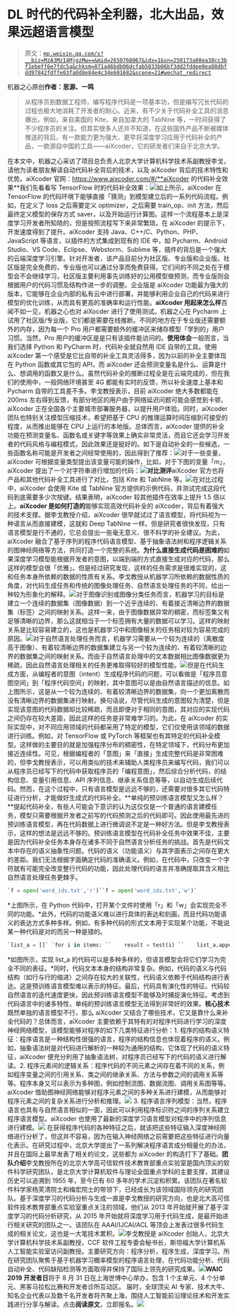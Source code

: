 # DL 时代的代码补全利器，北大出品，效果远超语言模型

> 原文：[`mp.weixin.qq.com/s?__biz=MzA3MzI4MjgzMw==&mid=2650768067&idx=1&sn=250173a08ea38cc3bf1ebeff6e7fdc5a&chksm=871a46bdb06dcfab5033b06bf3dd2fddee0ea88dbfdd97842fdffe03fa0d8e84e4c34e601682&scene=21#wechat_redirect`](http://mp.weixin.qq.com/s?__biz=MzA3MzI4MjgzMw==&mid=2650768067&idx=1&sn=250173a08ea38cc3bf1ebeff6e7fdc5a&chksm=871a46bdb06dcfab5033b06bf3dd2fddee0ea88dbfdd97842fdffe03fa0d8e84e4c34e601682&scene=21#wechat_redirect)

机器之心原创**作者：思源、一鸣**

> 从程序员到数据工程师，编写程序代码是一项基本功，但是编写冗长代码的过程也极大地消耗了开发者的耐心。近来，有不少关于代码补全工具的消息爆出，例如，来自美国的 Kite，来自加拿大的 TabNine 等，一时间获得了不少程序员的关注。但其实很多人还并不知道，在这些国外产品不断被媒体推送的背后，有一款能力更为强大、更早将深度学习应用于代码补全的产品，一款源自中国的工具——aiXcoder，它的研发者们来自于北京大学。

在本文中，机器之心采访了项目总负责人北京大学计算机科学技术系副教授李戈，请他为读者朋友解读自动代码补全背后的技术，以及 aiXcoder 背后的技术特性和优势。aiXcoder 官网：https://www.aixcoder.com/#/**aiXcoder 的代码补全效果**我们先看看写 TensorFlow 时的代码补全效果：![](img/0c99ec71d9052009ab2c8e1da25ca120.jpg)如上所示，aiXcoder 在 TensorFlow 的代码环境下能够直接「猜测」到模型建立后的一系列代码流程。例如，在定义了 loss 之后需要定义 optimizer，之后需要 train_op、init 方法，然后最终定义模型的保存方式 saver，以及开始运行计算图。这样一个流程基本上是深度学习开发者所知晓的，但是按照流程写下来非常繁琐。在 aiXcoder 的提示下，开发速度得到了提升。aiXcoder 支持 Java、C++/C、Python、PHP、JavaScript 等语言，以插件的方式集成到现有的 IDE 中，如 Pycharm、Android Studio、VS Code、Eclipse、Webstorm、Sublime 等，插件的背后是一个强大的云端深度学习引擎。针对开发者，该产品目前分为社区版、专业版和企业版。社区版是完全免费的，专业版也可以通过分享而免费获得。它们间的不同之处在于模型会不会继续学习，社区版主要利用事先训练好的公用模型做预测，而专业版则会根据用户的代码习惯及结构作进一步的调整。企业版是 aiXcoder 功能最为强大的版本，它能够在企业内部的私有云中进行部署，并能够利用企业自己的代码来进行模型的优化训练，从而具有更高的准确率和运行性能。**aiXcoder 用起来怎么样**百闻不如一见，机器之心也对 aiXocder 进行了使用测试。机器之心在 Pycharm 上试用了社区版/专业版，它们都是需要在线推断。不同的地方在于专业版还需要额外的内存，因为每一个 Pro 用户都需要额外的缓冲区来储存模型「学到的」用户习惯。当然，Pro 用户的缓冲区是是只有该插件能访问的。**使用体会**一般而言，当我们选择 Python 和 PyCharm 时，代码补全就自然用 IDE 自带的工具。使用 aiXcoder 第一个感受是它比自带的补全工具灵活得多，因为以前的补全主要体现在 Python 函数或其它包的 API，而 aiXcoder 还会预测变量名是什么、运算是什么、想调用的函数又是什么。虽然代码补全的推断过程全是在云端完成的，但在我们的使用中，一般网络环境甚至 4G 都能有实时的反馈，所以补全速度上基本和 Pycharm 自带的工具差不多。李戈教授表示，目前 aiXcoder 绝大多数都能在 200ms 左右得到反馈，有部分地区的用户由于网络延迟问题可能会感觉到卡顿，aiXcoder 正在全国各个主要城市部署服务器，以提升用户体验。同时，aiXcoder 团队也特别关注模型压缩技术，希望把基于 CPU 的推理运算时间压缩到可接受的程度，从而推出能够在 CPU 上运行的本地版。总体而言，aiXcoder 提供的补全功能在预测变量名、函数名或关键字等效果上确实非常灵活，而且它还会学习开发者的代码风格与编程模式，因此效果还是挺好的。如下是自动补全的一些候选，一些函数名称可能是开发者之间经常使用的，因此得到了推荐：![](img/e0ddbd965db0f673423c2a3ae8a28b65.jpg)对于一些变量，aiXcoder 可根据变量类型提出该变量可能的操作，比如，对于下图的变量「m」，aiXcoder 提出了一个对字符串进行增加的代码：![](img/094b841c6eecba5da86082fc34607bfb.jpg)**对比测评**aiXcoder 官方也将产品和其他代码补全工具进行了对比，包括 Kite 和 TabNine 等。![](img/df60c7ba082d22ecfc2c1eedba56364b.jpg)在对比过程中，aiXcoder 会使用 Kite 或 TabNine 官方提供的示例代码，并测试完成这段代码到底需要多少次按键。结果表明，aiXcoder 较其他插件在效率上提升 1.5 倍以上。**aiXcoder 是如何打造的**能够实现高效代码补全的 aiXcoder，背后有着强大的技术支撑。据李戈教授介绍，aiXcoder 很早就试过了语言模型，将代码视为一种语言从而直接建模，这就和 Deep TabNine 一样。但是研究者很快发现，只有语言模型是行不通的，它总会提出一些毫无意义、很不科学的补全建议。为此，aiXcoder 融合了基于序列的程序代码语言模型、基于抽象语法树和程序逻辑关系的图神经网络等方法，共同打造一个完整的系统。**为什么直接生成代码是困难的**如果深度学习模型能根据开发者的意图，以端到端的方式直接生成对应的代码，那么这样的模型会很「优雅」。但是经过研究发现，这样的任务需求是很难实现的，这和任务本身所依赖的数据的性质有关系。李戈教授从机器学习所依赖的数据性质的角度，对代码生成任务和传统的图像处理任务、自然语言处理任务的不同，给出一种较为形象化的解释。![](img/5d151039eec737201888c442a47a85fd.jpg)对于图像识别或图像分类任务而言，机器学习的目标是建立一个连续的数据集（图像数据）到一个近乎连续的、有着接近清晰边界的数据集（标签）之间的映射关系。这样一来，由于图像数据异常的稠密，而标签集又有足够清晰的边界，那么这就相当于一个标签拥有大量的数据可以学习。这样的映射关系是比较容易建立的，这也是机器学习中和图像相关的任务相对较为容易完成的原因。![](img/6dd9bab3eddcf0c568b644574e442398.jpg)对于自然语言处理任务而言，机器学习需要从一个较为连续的（离散度高于图像）、有着较清晰边界的数据集建立与另一个较为连续的、有着较清晰的边界的数据集之间的映射关系。而由于自然语言处理中的文本数据相比图像数据更为稀疏，因此自然语言处理相关的任务更难取得较好的模型性能。![](img/b42c28a430ddc3cab6079b97b3cf8c25.jpg)但是在代码生成方面，从编程者的意图（intent）生成程序代码的问题，可以看做是「程序员意图空间」到「程序代码空间」的映射，其中意图可以是由自然语言描述的信息。如上图所示，这是从一个较为连续的、有着较清晰边界的数据集，向一个更加离散而没有清晰边界的数据集进行映射。换句话说，尽管代码生成的意图较为清楚，但是实现该意图的代码数据却比较稀疏，而且即便对于相同的意图，其对应的实现代码之间仍存在较大差距，因此这样的任务是非常难学习的。为此，在 aiXcoder 的实际实现中，对不同应用领域的代码都采用了特定的模型，它们仅使用该领域的数据进行训练。例如，对 TensorFlow 或 PyTorch 等框架也有其特定的代码补全模型。这样做的主要目的就是加强程序分布的稠密性，在特定领域下，代码分布更加接近连续性。可见，根据编程者的「意图」来「直接」生成完整代码是非常困难的，但李戈教授表示，可以用类似的技术来辅助人类程序员来编写代码，我们可以从程序员已经写下的代码中获取程序员的「编程意图」，然后综合分析代码，的结构信息、变量引用信息、API 序列信息、继承关系信息等等，以自动生成后续代码。然而，在这个过程中，只有语言模型是远远不够的，还需要对很多其它代码特征进行分析，才能做好生成式的代码补全。**单纯的预训练语言模型又怎么样？**提起代码补全，有些人可能会下意识的认为这仅仅是一个普通的语言建模任务，模型只需要根据开发者之前写的代码预测之后的代码即可。因此使用最先进的预训练语言模型，再在代码数据上进行微调说不定是一种好方法。但是李戈教授表示，这样的想法是远远不够的。预训练语言模型在代码补全任务中效果不佳，主要是因为代码补全任务本身存在诸多不同于自然语言分析任务的挑战。首先是代码文本中存在的语义抽象性问题。代码的语义（功能语义）与其字面表示之间存在更大的差距。我们无法根据字面确定代码的准确语义。例如，在代码中，只改变一个字符就有可能完全改变整行代码的功能，因此处理代码的语言并准确提取其含义相比自然语言处理任务更棘手。

```py
`f = open('word_ids.txt','r')``f = open('word_ids.txt','w')`
```

*上图所示，在 Python 代码中，打开某个文件时使用「r」和「w」会实现完全不同的功能。*此外，代码的功能语义难以进行具体的表达和刻画，而且代码功能语义的表达方式多种多样。例如，有多种代码的形式文本用于实现某个功能，不能说某一种代码是对的而另一种是错的。

```py
`list_a = []` `for i in items: ``    result = test(i) ``    list_a.append(result) ``list_a = [test(i) for i in items]`
```

*如图所示，实现 list_a 的代码可以是多种多样的，但语言模型会将它们学习为完全不同的表征。*同时，代码文本本身的结构非常复杂。例如，代码的语义与代码结构（如行与行的缩进）之间存在较大的关联性，代码语义依赖于代码结构进行表达。这是预训练语言模型难以表示的特征。最后，代码具有演化性的特征。代码较自然语言的迭代速度更快，因此预训练语言模型不能够及时捕捉演化特征。考虑到代码语言中的诸多特性，单纯的预训练语言模型无法得到非常好的效果。**核心技术**既然单独的语言模型不行，那么 aiXcoder 又结合了哪些技术，它又是靠什么来补全代码的？总体而言，aiXcoder 主要依赖于其特有的对程序代码进行学习的深度神经网络模型，该模型能够对程序的如下几类特征进行分析：1\. 程序的结构语义特征：程序语言是一种结构性很强的语言，程序的结构信息也体现着程序的语义。例如，抽象语法树是对代码进行解析的一种较为通用的结构，它体现了代码的语义特征，aiXcoder 便充分利用了抽象语法树，对程序员已经写下的代码的语义进行解读。2\. 程序元素间的逻辑关系：程序代码的不同元素之间存在着不同的关系，例如程序变量之间的引用关系、类之间的继承关系、方法与参数之间的调用关系等等。程序本身又可以表示为多种图，例如控制流图、数据流图、调用关系图等等。aiXcoder 借助图神经网络能够对程序元素之间的多种关系进行建模，从而能够对程序元素之间的复杂关系进行分析和推理。![](img/7b23a2f4decdcf78ad53d79086a8f07e.jpg)
3\. 程序语言序列模型：当然，程序语言也具有与自然语言相似的一面，因此可以利用程序标识符之间的序列关系建立程序语言模型。aiXcoder 也使用了最新的深度学习语言模型对程序中的序列信息进行建模。![](img/6c460b1418877beaf3dbc3eabbdb8a7f.jpg) 在获得程序代码的各种特征之后，就该把这些特征输入深度神经网络进行分析了，但这并不容易，因为在输入神经网络之前需要把这些特征进行向量化表示。在研究过程中，北京大学提出了一系列解决程序语言成分相量化的办法，并且在国际上最早发表了相关的论文，这些都为 aiXcoder 的构造打下了基础。**团队介绍**李戈教授所在的北京大学高可信软件技术教育部重点实验室是国内顶尖的软件科学研究团队，是北京大学计算机软件与理论全国重点学科的主要支撑，其建设历史可以追溯到 1955 年，至今已有 60 多年的学术沉淀和积累。该团队在著名软件科学家杨芙清院士和梅宏院士的带领下，已经成长为该领域国际领先的研究团队。基于深度学习的代码分析与生成一直是李戈教授的研究方向，也是北大高可信软件技术教育部重点实验室重点关注的领域，他们从 2013 年开始就开展了基于深度学习的代码分析研究，从 2015 年开始就将深度学习用于代码生成，是最开始进行相关研究的团队之一。该团队在 AAAI/IJCAI/ACL 等顶会上发表过很多代码生成的相关论文，这也是一大笔技术累积。![](img/ef96810134b480b12126920ae3161640.jpg)李戈教授是 aiXcoder 创始人，北京大学计算机科学技术系副教授，CCF 软件工程专委会秘书长，斯坦福大学计算机系人工智能实验室访问副教授。主要研究方向：程序分析，程序生成，深度学习。所在研究团队聚焦于基于机器学习概率模型的程序语言处理，在代码功能分析、代码自动补全、代码缺陷检测等方面取得并保持了国际上领先的研究成果。![](img/053c7c3d8f4ede5c99f8f413249841ab.jpg)**WAIC 2019 开发者日**将于 8 月 31 日在上海世博中心举办，包含 1 个主单元、4 个分单元、黑客马拉松比赛和开发者诊所互动区。
届时，全球顶尖 AI 专家、技术大牛、知名企业代表以及数千名开发者将齐聚上海，围绕人工智能前沿理论技术和开发实践进行分享与解读。点击**阅读原文**，立即报名。![](img/22d278e994e23373a15247efd846723c.jpg)